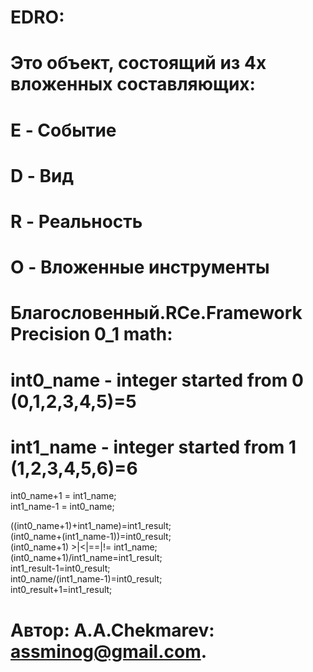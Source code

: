 # EDRO:

# Это объект, состоящий из 4х вложенных  составляющих: 
# E - Событие
# D - Вид
# R - Реальность
# O - Вложенные инструменты

# Благословенный.RCe.Framework Precision 0_1 math:
# int0_name - integer started from 0 (0,1,2,3,4,5)=5
# int1_name - integer started from 1 (1,2,3,4,5,6)=6

int0_name+1 = int1_name; <br/>
int1_name-1 = int0_name; <br/>

((int0_name+1)+int1_name)=int1_result; <br/>
(int0_name+(int1_name-1))=int0_result; <br/>
(int0_name+1) >|<|==|!= int1_name; <br/>
(int0_name+1)/int1_name=int1_result; <br/>
int1_result-1=int0_result; <br/>
int0_name/(int1_name-1)=int0_result; <br/>
int0_result+1=int1_result; <br/>

#   Автор: A.A.Chekmarev: assminog@gmail.com. 
